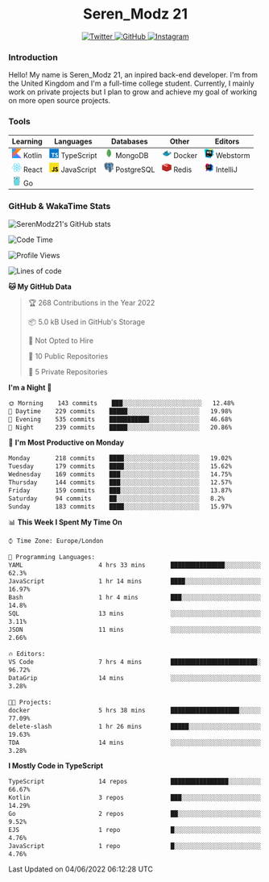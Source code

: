 <div align="center">
  <h1>Seren_Modz 21</h1>
  <a href="https://twitter.com/SerenModz21">
    <img alt="Twitter" src="https://img.shields.io/badge/twitter%20-%231DA1F2.svg?&style=for-the-badge&logo=Twitter&logoColor=white">
  </a>
  <a href="https://github.com/SerenModz21">
    <img alt="GitHub" src="https://img.shields.io/badge/github%20-%23121011.svg?&style=for-the-badge&logo=github&logoColor=white">
  </a>
  <a href="https://www.instagram.com/serenmodz21">
    <img alt="Instagram" src="https://img.shields.io/badge/instagram%20-%23E4405F.svg?&style=for-the-badge&logo=Instagram&logoColor=white">
  </a>
</div>

### Introduction

Hello! My name is Seren_Modz 21, an inpired back-end developer. I'm from the United Kingdom and I'm a full-time college student. Currently, I mainly work on private projects but I plan to grow and achieve my goal of working on more open source projects. 

### Tools

 **Learning**                                        | **Languages**                                               | **Databases**                                               | **Other**                                           | **Editors**                                                  
-----------------------------------------------------|-------------------------------------------------------------|-------------------------------------------------------------|-----------------------------------------------------|--------------------------------------------------------------
 <img width="19px" src="./assets/kotlin.svg"> Kotlin | <img width="19px" src="./assets/typescript.svg"> TypeScript | <img width="19px" src="./assets/mongodb.svg"> MongoDB       | <img width="19px" src="./assets/docker.svg"> Docker | <img width="19px" src="./assets/webstorm.svg"> Webstorm      
 <img width="19px" src="./assets/react.svg"> React   | <img width="19px" src="./assets/javascript.svg"> JavaScript | <img width="19px" src="./assets/postgresql.svg"> PostgreSQL | <img width="19px" src="./assets/redis.svg"> Redis   | <img width="19px" src="./assets/intellij-idea.svg"> IntelliJ
 <img width="19px" src="./assets/go.svg"> Go         |                                                             |                                                             |                                                     |                                                                                                               

### GitHub & WakaTime Stats

![SerenModz21's GitHub stats](https://github-readme-stats.vercel.app/api?username=SerenModz21&show_icons=true&theme=dark)

<!--START_SECTION:waka-->
![Code Time](http://img.shields.io/badge/Code%20Time-1%2C366%20hrs%2024%20mins-blue)

![Profile Views](http://img.shields.io/badge/Profile%20Views-6-blue)

![Lines of code](https://img.shields.io/badge/From%20Hello%20World%20I%27ve%20Written-13%20Thousand%20lines%20of%20code-blue)

**🐱 My GitHub Data** 

> 🏆 268 Contributions in the Year 2022
 > 
> 📦 5.0 kB Used in GitHub's Storage 
 > 
> 🚫 Not Opted to Hire
 > 
> 📜 10 Public Repositories 
 > 
> 🔑 5 Private Repositories  
 > 
**I'm a Night 🦉** 

```text
🌞 Morning    143 commits    ███░░░░░░░░░░░░░░░░░░░░░░   12.48% 
🌆 Daytime    229 commits    █████░░░░░░░░░░░░░░░░░░░░   19.98% 
🌃 Evening    535 commits    ███████████░░░░░░░░░░░░░░   46.68% 
🌙 Night      239 commits    █████░░░░░░░░░░░░░░░░░░░░   20.86%

```
📅 **I'm Most Productive on Monday** 

```text
Monday       218 commits    ████░░░░░░░░░░░░░░░░░░░░░   19.02% 
Tuesday      179 commits    ████░░░░░░░░░░░░░░░░░░░░░   15.62% 
Wednesday    169 commits    ███░░░░░░░░░░░░░░░░░░░░░░   14.75% 
Thursday     144 commits    ███░░░░░░░░░░░░░░░░░░░░░░   12.57% 
Friday       159 commits    ███░░░░░░░░░░░░░░░░░░░░░░   13.87% 
Saturday     94 commits     ██░░░░░░░░░░░░░░░░░░░░░░░   8.2% 
Sunday       183 commits    ████░░░░░░░░░░░░░░░░░░░░░   15.97%

```


📊 **This Week I Spent My Time On** 

```text
⌚︎ Time Zone: Europe/London

💬 Programming Languages: 
YAML                     4 hrs 33 mins       ███████████████░░░░░░░░░░   62.3% 
JavaScript               1 hr 14 mins        ████░░░░░░░░░░░░░░░░░░░░░   16.97% 
Bash                     1 hr 4 mins         ███░░░░░░░░░░░░░░░░░░░░░░   14.8% 
SQL                      13 mins             ░░░░░░░░░░░░░░░░░░░░░░░░░   3.11% 
JSON                     11 mins             ░░░░░░░░░░░░░░░░░░░░░░░░░   2.66%

🔥 Editors: 
VS Code                  7 hrs 4 mins        ████████████████████████░   96.72% 
DataGrip                 14 mins             ░░░░░░░░░░░░░░░░░░░░░░░░░   3.28%

🐱‍💻 Projects: 
docker                   5 hrs 38 mins       ███████████████████░░░░░░   77.09% 
delete-slash             1 hr 26 mins        █████░░░░░░░░░░░░░░░░░░░░   19.63% 
TDA                      14 mins             ░░░░░░░░░░░░░░░░░░░░░░░░░   3.28%

```

**I Mostly Code in TypeScript** 

```text
TypeScript               14 repos            ████████████████░░░░░░░░░   66.67% 
Kotlin                   3 repos             ███░░░░░░░░░░░░░░░░░░░░░░   14.29% 
Go                       2 repos             ██░░░░░░░░░░░░░░░░░░░░░░░   9.52% 
EJS                      1 repo              █░░░░░░░░░░░░░░░░░░░░░░░░   4.76% 
JavaScript               1 repo              █░░░░░░░░░░░░░░░░░░░░░░░░   4.76%

```



 Last Updated on 04/06/2022 06:12:28 UTC
<!--END_SECTION:waka-->
